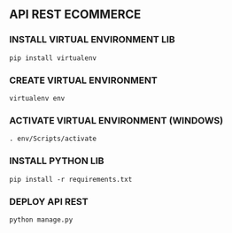 ## API REST ECOMMERCE

### INSTALL VIRTUAL ENVIRONMENT LIB

```shell
pip install virtualenv
```

### CREATE VIRTUAL ENVIRONMENT

```shell
virtualenv env
```

### ACTIVATE VIRTUAL ENVIRONMENT (WINDOWS)

```shell
. env/Scripts/activate
```

### INSTALL PYTHON LIB

```shell
pip install -r requirements.txt
```

### DEPLOY API REST

```shell
python manage.py
```
